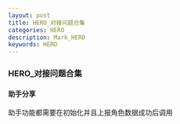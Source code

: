 ```yaml
---
layout: post
title: HERO_对接问题合集
categories: HERO
description: Mark_HERO
keywords: HERO
---
```

    
###  HERO_对接问题合集

#### 助手分享
助手功能都需要在初始化并且上报角色数据成功后调用
